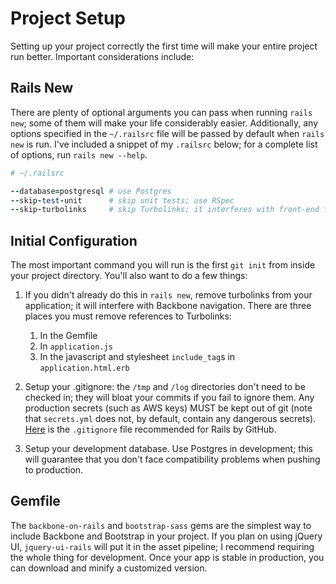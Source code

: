 # Project Setup

Setting up your project correctly the first time will make your entire project
run better. Important considerations include:

## Rails New

There are plenty of optional arguments you can pass when running `rails new`;
some of them will make your life considerably easier. Additionally, any options
specified in the `~/.railsrc` file will be passed by default when `rails
new` is run. I've included a snippet of my `.railsrc` below; for a complete list
of options, run `rails new --help`.

```rb
# ~/.railsrc

--database=postgresql # use Postgres
--skip-test-unit      # skip unit tests; use RSpec
--skip-turbolinks     # skip Turbolinks; it interferes with front-end frameworks
```

## Initial Configuration

The most important command you will run is the first `git init` from inside
your project directory.  You'll also want to do a few things:

1. If you didn't already do this in `rails new`, remove turbolinks from
   your application; it will interfere with Backbone navigation. There are three
   places you must remove references to Turbolinks:
    1. In the Gemfile
    2. In `application.js`
    3. In the javascript and stylesheet `include_tag`s in `application.html.erb`

2. Setup your .gitignore: the `/tmp` and `/log` directories don't need to be
   checked in; they will bloat your commits if you fail to ignore them. Any
   production secrets (such as AWS keys) MUST be kept out of git (note that
   `secrets.yml` does not, by default, contain any dangerous secrets).
   [Here][rails-gitignore] is the `.gitignore` file recommended for Rails by
   GitHub.

   [rails-gitignore]: https://github.com/github/gitignore/blob/master/Rails.gitignore

3. Setup your development database. Use Postgres in development; this will
   guarantee that you don't face compatibility problems when pushing to 
   production.

## Gemfile

The `backbone-on-rails` and `bootstrap-sass` gems are the simplest way to
include Backbone and Bootstrap in your project. If you plan on using jQuery UI,
`jquery-ui-rails` will put it in the asset pipeline; I recommend requiring the
whole thing for development. Once your app is stable in production, you can
download and minify a customized version.
